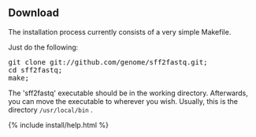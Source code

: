 ## Download
The installation process currently consists of a very simple Makefile.

Just do the following:

<pre class="terminal">
git clone git://github.com/genome/sff2fastq.git;
cd sff2fastq;
make;
</pre>

The 'sff2fastq' executable should be in the working directory.
Afterwards, you can move the executable to wherever you wish. Usually,
this is the directory `/usr/local/bin` .

{% include install/help.html %}
